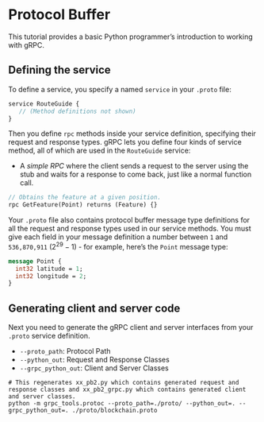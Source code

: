 # Protocol Buffer

This tutorial provides a basic Python programmer’s introduction to working with gRPC.

## Defining the service

To define a service, you specify a named `service` in your `.proto` file:

```protobuf
service RouteGuide {
   // (Method definitions not shown)
}
```

Then you define `rpc` methods inside your service definition, specifying their request and response types. gRPC lets you define four kinds of service method, all of which are used in the `RouteGuide` service:

- A *simple RPC* where the client sends a request to the server using the stub and waits for a response to come back, just like a normal function call.

```protobuf
// Obtains the feature at a given position.
rpc GetFeature(Point) returns (Feature) {}
```

Your `.proto` file also contains protocol buffer message type definitions for all the request and response types used in our service methods. You must give each field in your message definition a number between `1` and `536,870,911` ($2^{29}-1$) - for example, here’s the `Point` message type:

```protobuf
message Point {
  int32 latitude = 1;
  int32 longitude = 2;
}
```

## Generating client and server code

Next you need to generate the gRPC client and server interfaces from your `.proto` service definition.

- `--proto_path`: Protocol Path
- `--python_out`: Request and Response Classes
- `--grpc_python_out`: Client and Server Classes

```shell
# This regenerates xx_pb2.py which contains generated request and response classes and xx_pb2_grpc.py which contains generated client and server classes.
python -m grpc_tools.protoc --proto_path=./proto/ --python_out=. --grpc_python_out=. ./proto/blockchain.proto
```
